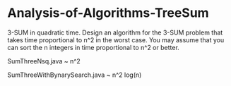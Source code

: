 # Analysis-of-Algorithms-TreeSum
3-SUM in quadratic time. Design an algorithm for the 3-SUM problem that takes time proportional to n^2 
  in the worst case. You may assume that you can sort the n integers in time proportional to n^2 or better.
  
  
SumThreeNsq.java ~ n^2



SumThreeWithBynarySearch.java ~ n^2 log(n)
